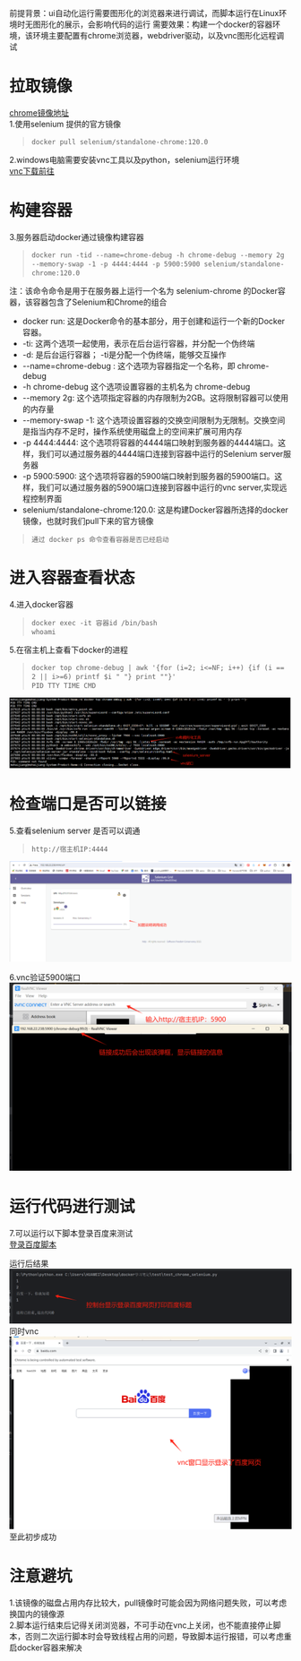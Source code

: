 前提背景：ui自动化运行需要图形化的浏览器来进行调试，而脚本运行在Linux环境时无图形化的展示，会影响代码的运行
需要效果：构建一个docker的容器环境，该环境主要配置有chrome浏览器，webdriver驱动，以及vnc图形化远程调试
# 拉取镜像
[chrome镜像地址](https://hub.docker.com/r/selenium/standalone-chrome)  
1.使用selenium 提供的官方镜像 
>     docker pull selenium/standalone-chrome:120.0  

2.windows电脑需要安装vnc工具以及python，selenium运行环境  
[vnc下载前往](https://www.realvnc.com/en/connect/download/viewer/windows/)  
# 构建容器
3.服务器启动docker通过镜像构建容器  
>     docker run -tid --name=chrome-debug -h chrome-debug --memory 2g --memory-swap -1 -p 4444:4444 -p 5900:5900 selenium/standalone-chrome:120.0  

注：该命令命令是用于在服务器上运行一个名为 selenium-chrome 的Docker容器，该容器包含了Selenium和Chrome的组合  

- docker run: 这是Docker命令的基本部分，用于创建和运行一个新的Docker容器。  
- -ti: 这两个选项一起使用，表示在后台运行容器，并分配一个伪终端  
- -d: 是后台运行容器； -ti是分配一个伪终端，能够交互操作  
- --name=chrome-debug : 这个选项为容器指定一个名称，即 chrome-debug   
- -h chrome-debug 这个选项设置容器的主机名为 chrome-debug  
- --memory 2g: 这个选项指定容器的内存限制为2GB。这将限制容器可以使用的内存量  
- --memory-swap -1: 这个选项设置容器的交换空间限制为无限制。交换空间是指当内存不足时，操作系统使用磁盘上的空间来扩展可用内存  
- -p 4444:4444: 这个选项将容器的4444端口映射到服务器的4444端口。这样，我们可以通过服务器的4444端口连接到容器中运行的Selenium server服务器  
- -p 5900:5900: 这个选项将容器的5900端口映射到服务器的5900端口。这样，我们可以通过服务器的5900端口连接到容器中运行的vnc server,实现远程控制界面  
- selenium/standalone-chrome:120.0: 这是构建Docker容器所选择的docker镜像，也就时我们pull下来的官方镜像  

>     通过 docker ps 命令查看容器是否已经启动  

# 进入容器查看状态  
4.进入docker容器 
>     docker exec -it 容器id /bin/bash  
>     whoami  

5.在宿主机上查看下docker的进程  
>     docker top chrome-debug | awk '{for (i=2; i<=NF; i++) {if (i == 2 || i>=6) printf $i " "} print ""}'
>     PID TTY TIME CMD  

![docker_selenium](img/docker_selenium1.png)

# 检查端口是否可以链接  
5.查看selenium server 是否可以调通  
>     http://宿主机IP:4444
![docker_selenium](img/docker_selenium2.png)  

6.vnc验证5900端口  
![docker_selenium](img/docker_selenium3.png)  

# 运行代码进行测试   
7.可以运行以下脚本登录百度来测试  
[登录百度脚本](./test/test_chrome_selenium.py)  

运行后结果  
![docker_selenium](img/docker_selenium4.png)  
同时vnc  
![docker_selenium](img/docker_selenium5.png)  
至此初步成功

# 注意避坑  
1.该镜像的磁盘占用内存比较大，pull镜像时可能会因为网络问题失败，可以考虑换国内的镜像源  
2.脚本运行结束后记得关闭浏览器，不可手动在vnc上关闭，也不能直接停止脚本，否则二次运行脚本时会导致线程占用的问题，导致脚本运行报错，可以考虑重启docker容器来解决  
